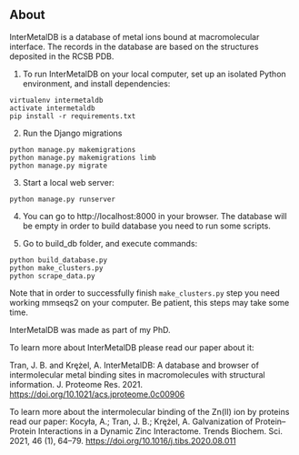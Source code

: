 ## About

InterMetalDB is a database of metal ions bound at macromolecular interface.
The records in the database are based on the structures deposited in the RCSB PDB.


1. To run InterMetalDB on your local computer, set up an isolated Python environment, and install dependencies:

```
virtualenv intermetaldb
activate intermetaldb
pip install -r requirements.txt
```

2. Run the Django migrations
```
python manage.py makemigrations
python manage.py makemigrations limb
python manage.py migrate
```

3. Start a local web server:

```
python manage.py runserver
```

4. You can go to http://localhost:8000 in your browser. The database will be empty in order to build database you need to run some scripts.

5. Go to build_db folder, and execute commands:

```
python build_database.py
python make_clusters.py
python scrape_data.py
```
Note that in order to successfully finish `make_clusters.py` step you need working mmseqs2 on your computer.
Be patient, this steps may take some time.



InterMetalDB was made as part of my PhD.


To learn more about InterMetalDB please read our paper about it:


Tran, J. B. and Krężel, A. InterMetalDB: A database and browser of intermolecular metal binding sites in macromolecules with structural information. J. Proteome Res. 2021. https://doi.org/10.1021/acs.jproteome.0c00906


To learn more about the intermolecular binding of the Zn(II) ion by proteins read our paper: Kocyła, A.; Tran, J. B.; Krężel, A. Galvanization of Protein–Protein Interactions in a Dynamic Zinc Interactome. Trends Biochem. Sci. 2021, 46 (1), 64–79. https://doi.org/10.1016/j.tibs.2020.08.011
